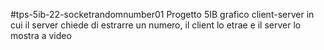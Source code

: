 #tps-5ib-22-socketrandomnumber01
Progetto 5IB grafico client-server 
in cui il server chiede di estrarre un numero,
il client lo etrae e il server lo
mostra a video